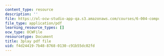 ```yaml
---
content_type: resource
description: ''
file: https://ol-ocw-studio-app-qa.s3.amazonaws.com/courses/6-004-computation-structures-spring-2017/f4d244197b4887680130c91b55dc02fd_3VGZANOQXAM.pdf
file_type: application/pdf
learning_resource_types: []
ocw_type: OCWFile
resourcetype: Document
title: 3play pdf file
uid: f4d24419-7b48-8768-0130-c91b55dc02fd
---
```

